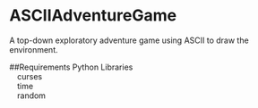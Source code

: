 # ASCIIAdventureGame
A top-down exploratory adventure game using ASCII to draw the environment.

##Requirements
Python Libraries<br/>
&emsp;curses<br/>
&emsp;time<br/>
&emsp;random<br/>

